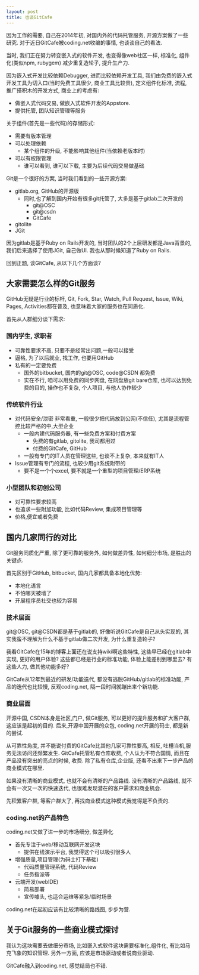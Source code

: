 ```yaml
---
layout: post
title: 也谈GitCafe
---
```


因为工作的需要, 自己在2014年初, 对国内外的代码托管服务, 开源方案做了一些研究. 对于近日GitCafe被coding.net收编的事情, 也谈谈自己的看法.

当时, 我们正在努力转变嵌入式的软件开发, 也变得像web社区一样, 标准化, 组件化(类似npm, rubygem) 减少重复造轮子, 提升生产力.

因为嵌入式开发比较依赖Debugger, 进而比较依赖开发工具, 我们由免费的嵌入式开发工具为切入口(当时免费工具很少, 商业工具比较贵), 定义组件化标准, 流程, 推广搭积木的开发方式, 商业上的考虑有:

- 做嵌入式代码交易, 做嵌入式软件开发的Appstore.
- 提供托管, 团队知识管理等服务

关于组件(首先是一些代码)的存储形式:

- 需要有版本管理
- 可以处理依赖
    + 某个组件的升级, 不能影响其他组件(当依赖老版本时)
- 可以有权限管理
    + 谁可以看到, 谁可以下载, 主要为后续代码交易做基础

Git是一个很好的方案, 当时我们看到的一些开源方案:
- gitlab.org, GitHub的开源版
    + 同时,也了解到国内开始有很多git托管了, 大多是基于gitlab二次开发的
        * git@OSC
        * git@csdn
        * GitCafe
- gitolite
- JGit

因为gitlab是基于Ruby on Rails开发的, 当时团队的2个上层研发都是Java背景的, 我们后来选择了使用JGit, 自己做UI. 我也从那时候知道了Ruby on Rails.

回到正题, 谈GitCafe, 从以下几个方面谈?


## 大家需要怎么样的Git服务

GitHub无疑是行业的标杆, Git, Fork, Star, Watch, Pull Request, Issue, Wiki, Pages, Activities都在普及, 也意味着大家的服务也在同质化. 

首先从人群细分谈下需求:

### 国内学生, 求职者

- 可靠性要求不高, 只要不是经常出问题,一般可以接受
- 逼格, 为了以后就业, 找工作, 也要用GitHub
- 私有的一定要免费
    + 国外的bitbucket, 国内的git@OSC, code@CSDN 都免费
    + 实在不行, 咱可以用免费的同步网盘, 在网盘放git bare仓库, 也可以达到免费的目的, 操作也不复杂, 个人项目, 与他人协作较少

### 传统软件行业

- 对代码安全/泄密 非常看重, 一般很少把代码放到公网(不信任), 尤其是流程管控比较严格的中,大型企业
    + 一般内建代码服务器, 有一些免费方案和付费方案
        * 免费的有gitlab, gitolite, 我司都用过
        * 付费的GitCafe, GitHub
    + 一般有专门的IT人员在管理这些, 也谈不上复杂, 本来就有IT人
- Issue管理有专门的流程, 也较少用git系统附带的
    + 要不是一个个excel, 要不就是一个重型的项目管理/ERP系统

### 小型团队和初创公司

- 对可靠性要求较高
- 也追求一些附加功能, 比如代码Review, 集成项目管理等
- 价格,便宜或者免费


## 国内几家同行的对比

Git服务同质化严重, 除了更可靠的服务外, 如何做差异性, 如何细分市场, 是胜出的关键点.

首先区别于GitHub, bitbucket, 国内几家都具备本地化优势:

- 本地化语言
- 不怕哪天被墙了
- 开展程序员社交也较为容易

### 技术层面 

git@OSC, git@CSDN都是基于gitlab的, 好像听说GitCafe是自己从头实现的, 其实我蛮不理解为什么不基于gitlab做二次开发, 为什么重复造轮子? 

我看GitCafe在15年的博客上面还在说支持wiki啊这些特性, 这些早已经在gitlab中实现, 更好的用户体验? 这些都已经是行业的标准功能, 体验上能差别到哪里去? 有这些人力, 做其他功能多好?

GitCafe从12年到最近的研发/功能迭代, 都没有逃脱GitHub/gitlab的标准功能, 产品的迭代也比较慢, 反观coding.net, 隔一段时间就蹦出来个新功能.

### 商业层面

开源中国, CSDN本身是社区,门户, 做Git服务, 可以更好的提升服务和扩大客户群, 这应该是起初的目的. 后来,开源中国开展的众包, coding.net开展的码士, 都是新的尝试.

从可靠性角度, 并不能说付费的GitCafe比其他几家可靠性要高, 相反, 吐槽当机,服务无法访问还频繁发生. GitCafe托管私有仓库收费, 个人认为不符合国情, 而且在产品没有突出的亮点的时候, 收费. 除了私有仓库,企业版, 还看不出来下一步产品的商业模式在哪里.

如果没有清晰的商业模式, 也就不会有清晰的产品路线. 没有清晰的产品路线, 就不会有一次又一次的快速迭代, 也很难发现潜在的客户需求和商业机会.

先积累客户群, 等客户群大了, 再找商业模式这种模式我觉得是不负责的.

### coding.net的产品特色

coding.net又做了进一步的市场细分, 做差异化
- 首先专注于web/移动互联网开发这块
    + 提供在线演示平台, 我觉得这个可以吸引很多人
- 增强质量,项目管理(为码士打下基础)
    + 代码质量管理系统, 代码Review
    + 任务指派等
- 云端开发(webIDE)
    + 简易部署
    + 宣传噱头, 也适合运维等紧急/临时场景

coding.net在起初应该有比较清晰的路线图, 步步为营.

## 关于Git服务的一些商业模式探讨

我认为这块需要去做细分市场, 比如嵌入式软件这块需要标准化,组件化, 有比如马克飞象的知识管理. 另外一方面, 应该是市场驱动或者说商业驱动.

GitCafe融入到coding.net, 感觉结局也不错.
